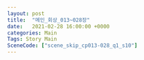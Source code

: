 ```yaml
---
layout: post
title:  "메인_회상_013~028장"
date:   2021-02-28 16:00:00 +0000
categories: Main
Tags: Story Main
SceneCode: ["scene_skip_cp013-028_q1_s10"]
---
```

